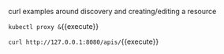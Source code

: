 curl examples around discovery and creating/editing a resource

`kubectl proxy &`{{execute}}

`curl http://127.0.0.1:8080/apis/`{{execute}}